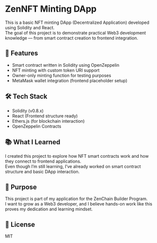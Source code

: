 
# ZenNFT Minting DApp

This is a basic NFT minting DApp (Decentralized Application) developed using Solidity and React.  
The goal of this project is to demonstrate practical Web3 development knowledge — from smart contract creation to frontend integration.

## 🚀 Features
- Smart contract written in Solidity using OpenZeppelin
- NFT minting with custom token URI support
- Owner-only minting function for testing purposes
- MetaMask wallet integration (frontend placeholder setup)

## 🛠️ Tech Stack
- Solidity (v0.8.x)
- React (Frontend structure ready)
- Ethers.js (for blockchain interaction)
- OpenZeppelin Contracts

## 📚 What I Learned
I created this project to explore how NFT smart contracts work and how they connect to frontend applications.  
Even though I’m still learning, I’ve already worked on smart contract structure and basic DApp interaction.

## 🎯 Purpose
This project is part of my application for the ZenChain Builder Program.  
I want to grow as a Web3 developer, and I believe hands-on work like this proves my dedication and learning mindset.

## 📄 License
MIT